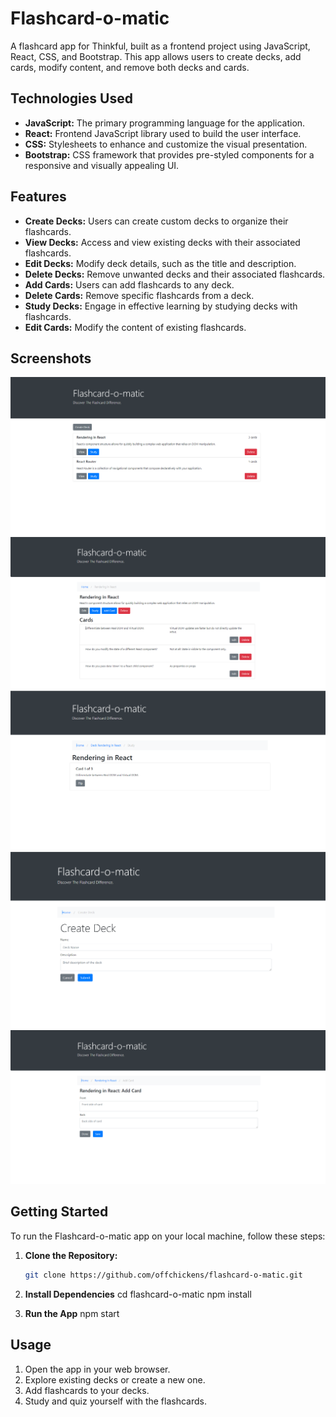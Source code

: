 # Flashcard-o-matic

A flashcard app for Thinkful, built as a frontend project using JavaScript, React, CSS, and Bootstrap. This app allows users to create decks, add cards, modify content, and remove both decks and cards.

## Technologies Used

- **JavaScript:** The primary programming language for the application.
- **React:** Frontend JavaScript library used to build the user interface.
- **CSS:** Stylesheets to enhance and customize the visual presentation.
- **Bootstrap:** CSS framework that provides pre-styled components for a responsive and visually appealing UI.

## Features

- **Create Decks:** Users can create custom decks to organize their flashcards.
- **View Decks:** Access and view existing decks with their associated flashcards.
- **Edit Decks:** Modify deck details, such as the title and description.
- **Delete Decks:** Remove unwanted decks and their associated flashcards.
- **Add Cards:** Users can add flashcards to any deck.
- **Delete Cards:** Remove specific flashcards from a deck.
- **Study Decks:** Engage in effective learning by studying decks with flashcards.
- **Edit Cards:** Modify the content of existing flashcards.

## Screenshots

![Dashboard](docs/images/Dashboard.png)
![View](docs/images/Viewdeck.png)
![Study](docs/images/Studydeck.png)
![Create](docs/images/Createdeck.png)
![Add](docs/images/Addcard.png)


## Getting Started

To run the Flashcard-o-matic app on your local machine, follow these steps:

1. **Clone the Repository:**
   ```bash
   git clone https://github.com/offchickens/flashcard-o-matic.git

2. **Install Dependencies**
    cd flashcard-o-matic
    npm install

3. **Run the App**
    npm start

## Usage
1. Open the app in your web browser.
2. Explore existing decks or create a new one.
3. Add flashcards to your decks.
4. Study and quiz yourself with the flashcards.